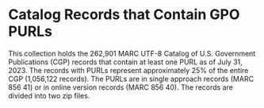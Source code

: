# Catalog Records that Contain GPO PURLs

This collection holds the 262,901 MARC UTF-8 Catalog of U.S. Government Publications (CGP) records that contain at least one PURL as of July 31, 2023. The records with PURLs represent approximately 25% of the entire CGP (1,056,122 records). The PURLs are in single approach records (MARC 856 41) or in online version records (MARC 856 40). The records are divided into two zip files. 
